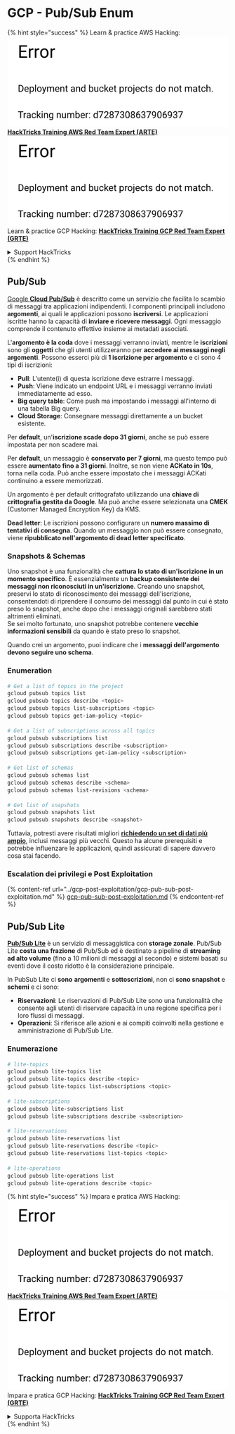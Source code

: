 # GCP - Pub/Sub Enum

{% hint style="success" %}
Learn & practice AWS Hacking:<img src="../../../.gitbook/assets/image (1) (1).png" alt="" data-size="line">[**HackTricks Training AWS Red Team Expert (ARTE)**](https://training.hacktricks.xyz/courses/arte)<img src="../../../.gitbook/assets/image (1) (1).png" alt="" data-size="line">\
Learn & practice GCP Hacking: <img src="../../../.gitbook/assets/image (2).png" alt="" data-size="line">[**HackTricks Training GCP Red Team Expert (GRTE)**<img src="../../../.gitbook/assets/image (2).png" alt="" data-size="line">](https://training.hacktricks.xyz/courses/grte)

<details>

<summary>Support HackTricks</summary>

* Check the [**subscription plans**](https://github.com/sponsors/carlospolop)!
* **Join the** 💬 [**Discord group**](https://discord.gg/hRep4RUj7f) or the [**telegram group**](https://t.me/peass) or **follow** us on **Twitter** 🐦 [**@hacktricks\_live**](https://twitter.com/hacktricks\_live)**.**
* **Share hacking tricks by submitting PRs to the** [**HackTricks**](https://github.com/carlospolop/hacktricks) and [**HackTricks Cloud**](https://github.com/carlospolop/hacktricks-cloud) github repos.

</details>
{% endhint %}

## Pub/Sub <a href="#reviewing-cloud-pubsub" id="reviewing-cloud-pubsub"></a>

[Google **Cloud Pub/Sub**](https://cloud.google.com/pubsub/) è descritto come un servizio che facilita lo scambio di messaggi tra applicazioni indipendenti. I componenti principali includono **argomenti**, ai quali le applicazioni possono **iscriversi**. Le applicazioni iscritte hanno la capacità di **inviare e ricevere messaggi**. Ogni messaggio comprende il contenuto effettivo insieme ai metadati associati.

L'**argomento è la coda** dove i messaggi verranno inviati, mentre le **iscrizioni** sono gli **oggetti** che gli utenti utilizzeranno per **accedere ai messaggi negli argomenti**. Possono esserci più di **1 iscrizione per argomento** e ci sono 4 tipi di iscrizioni:

* **Pull**: L'utente(i) di questa iscrizione deve estrarre i messaggi.
* **Push**: Viene indicato un endpoint URL e i messaggi verranno inviati immediatamente ad esso.
* **Big query table**: Come push ma impostando i messaggi all'interno di una tabella Big query.
* **Cloud Storage**: Consegnare messaggi direttamente a un bucket esistente.

Per **default**, un'**iscrizione scade dopo 31 giorni**, anche se può essere impostata per non scadere mai.

Per **default**, un messaggio è **conservato per 7 giorni**, ma questo tempo può essere **aumentato fino a 31 giorni**. Inoltre, se non viene **ACKato in 10s**, torna nella coda. Può anche essere impostato che i messaggi ACKati continuino a essere memorizzati.

Un argomento è per default crittografato utilizzando una **chiave di crittografia gestita da Google**. Ma può anche essere selezionata una **CMEK** (Customer Managed Encryption Key) da KMS.

**Dead letter**: Le iscrizioni possono configurare un **numero massimo di tentativi di consegna**. Quando un messaggio non può essere consegnato, viene **ripubblicato nell'argomento di dead letter specificato**.

### Snapshots & Schemas

Uno snapshot è una funzionalità che **cattura lo stato di un'iscrizione in un momento specifico**. È essenzialmente un **backup consistente dei messaggi non riconosciuti in un'iscrizione**. Creando uno snapshot, preservi lo stato di riconoscimento dei messaggi dell'iscrizione, consentendoti di riprendere il consumo dei messaggi dal punto in cui è stato preso lo snapshot, anche dopo che i messaggi originali sarebbero stati altrimenti eliminati.\
Se sei molto fortunato, uno snapshot potrebbe contenere **vecchie informazioni sensibili** da quando è stato preso lo snapshot.

Quando crei un argomento, puoi indicare che i **messaggi dell'argomento devono seguire uno schema**.

### Enumeration
```bash
# Get a list of topics in the project
gcloud pubsub topics list
gcloud pubsub topics describe <topic>
gcloud pubsub topics list-subscriptions <topic>
gcloud pubsub topics get-iam-policy <topic>

# Get a list of subscriptions across all topics
gcloud pubsub subscriptions list
gcloud pubsub subscriptions describe <subscription>
gcloud pubsub subscriptions get-iam-policy <subscription>

# Get list of schemas
gcloud pubsub schemas list
gcloud pubsub schemas describe <schema>
gcloud pubsub schemas list-revisions <schema>

# Get list of snapshots
gcloud pubsub snapshots list
gcloud pubsub snapshots describe <snapshot>
```
Tuttavia, potresti avere risultati migliori [**richiedendo un set di dati più ampio**](https://cloud.google.com/pubsub/docs/replay-overview), inclusi messaggi più vecchi. Questo ha alcune prerequisiti e potrebbe influenzare le applicazioni, quindi assicurati di sapere davvero cosa stai facendo.

### Escalation dei privilegi e Post Exploitation

{% content-ref url="../gcp-post-exploitation/gcp-pub-sub-post-exploitation.md" %}
[gcp-pub-sub-post-exploitation.md](../gcp-post-exploitation/gcp-pub-sub-post-exploitation.md)
{% endcontent-ref %}

## Pub/Sub Lite

[**Pub/Sub Lite**](https://cloud.google.com/pubsub/docs/choosing-pubsub-or-lite) è un servizio di messaggistica con **storage zonale**. Pub/Sub Lite **costa una frazione** di Pub/Sub ed è destinato a pipeline di **streaming ad alto volume** (fino a 10 milioni di messaggi al secondo) e sistemi basati su eventi dove il costo ridotto è la considerazione principale.

In PubSub Lite ci **sono** **argomenti** e **sottoscrizioni**, non ci **sono snapshot** e **schemi** e ci sono:

* **Riservazioni**: Le riservazioni di Pub/Sub Lite sono una funzionalità che consente agli utenti di riservare capacità in una regione specifica per i loro flussi di messaggi.
* **Operazioni**: Si riferisce alle azioni e ai compiti coinvolti nella gestione e amministrazione di Pub/Sub Lite.

### Enumerazione
```bash
# lite-topics
gcloud pubsub lite-topics list
gcloud pubsub lite-topics describe <topic>
gcloud pubsub lite-topics list-subscriptions <topic>

# lite-subscriptions
gcloud pubsub lite-subscriptions list
gcloud pubsub lite-subscriptions describe <subscription>

# lite-reservations
gcloud pubsub lite-reservations list
gcloud pubsub lite-reservations describe <topic>
gcloud pubsub lite-reservations list-topics <topic>

# lite-operations
gcloud pubsub lite-operations list
gcloud pubsub lite-operations describe <topic>
```
{% hint style="success" %}
Impara e pratica AWS Hacking:<img src="../../../.gitbook/assets/image (1) (1).png" alt="" data-size="line">[**HackTricks Training AWS Red Team Expert (ARTE)**](https://training.hacktricks.xyz/courses/arte)<img src="../../../.gitbook/assets/image (1) (1).png" alt="" data-size="line">\
Impara e pratica GCP Hacking: <img src="../../../.gitbook/assets/image (2).png" alt="" data-size="line">[**HackTricks Training GCP Red Team Expert (GRTE)**<img src="../../../.gitbook/assets/image (2).png" alt="" data-size="line">](https://training.hacktricks.xyz/courses/grte)

<details>

<summary>Supporta HackTricks</summary>

* Controlla i [**piani di abbonamento**](https://github.com/sponsors/carlospolop)!
* **Unisciti al** 💬 [**gruppo Discord**](https://discord.gg/hRep4RUj7f) o al [**gruppo telegram**](https://t.me/peass) o **seguici** su **Twitter** 🐦 [**@hacktricks\_live**](https://twitter.com/hacktricks\_live)**.**
* **Condividi trucchi di hacking inviando PR ai** [**HackTricks**](https://github.com/carlospolop/hacktricks) e [**HackTricks Cloud**](https://github.com/carlospolop/hacktricks-cloud) repos di github.

</details>
{% endhint %}
